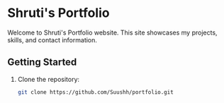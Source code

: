 # Shruti's Portfolio

Welcome to Shruti's Portfolio website. This site showcases my projects, skills, and contact information.

## Getting Started

1. Clone the repository:
   ```sh
   git clone https://github.com/Suushh/portfolio.git
